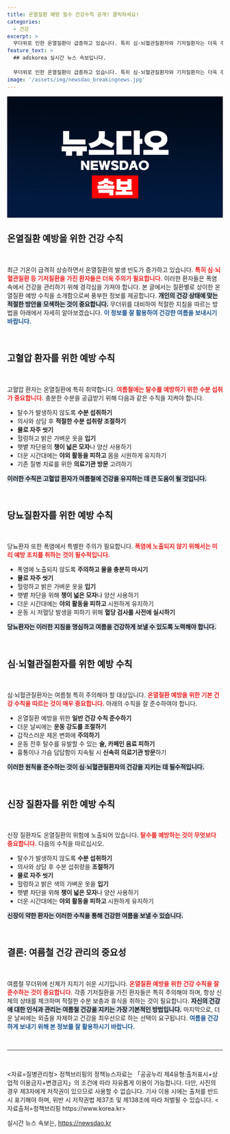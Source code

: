 ```yaml
---
title: 온열질환 예방 필수 건강수칙 공개! 클릭하세요!
categories:
  - 건강
excerpt: >
  무더위로 인한 온열질환이 급증하고 있습니다. 특히 심·뇌혈관질환자와 기저질환자는 더욱 주의가 필요합니다. 안전한 여름을 위한 맞춤형 건강수칙을 지금 확인하세요!
feature_text: >
  ## adskorea 실시간 뉴스 속보입니다.

  무더위로 인한 온열질환이 급증하고 있습니다. 특히 심·뇌혈관질환자와 기저질환자는 더욱 주의가 필요합니다. 안전한 여름을 위한 맞춤형 건강수칙을 지금 확인하세요!
image: '/assets/img/newsdao_breakingnews.jpg'
---
```


<p><img src="/assets/img/newsdao_breakingnews.jpg" alt="adskorea 속보" /></p>

<h2 data-ke-size="size26">온열질환 예방을 위한 건강 수칙</h2>

<p data-ke-size="size16">&nbsp;</p>

<p>최근 기온이 급격히 상승하면서 온열질환의 발생 빈도가 증가하고 있습니다. <b><span style="color: #ee2323;">특히 심·뇌혈관질환 등 기저질환을 가진 환자들은 더욱 주의가 필요합니다.</span></b> 이러한 환자들은 폭염 속에서 건강을 관리하기 위해 경각심을 가져야 합니다. 본 글에서는 질환별로 상이한 온열질환 예방 수칙을 소개함으로써 풍부한 정보를 제공합니다. <b><span style="background-color: #21538527;">개인의 건강 상태에 맞는 적절한 방안을 모색하는 것이 중요합니다.</span></b> 무더위를 대비하여 적절한 지침을 따르는 방법을 아래에서 자세히 알아보겠습니다. <b><span style="color: #1a5490;">이 정보를 잘 활용하여 건강한 여름을 보내시기 바랍니다.</span></b></p>

<p data-ke-size="size16">&nbsp;</p>

<h2 data-ke-size="size26">고혈압 환자를 위한 예방 수칙</h2>

<p data-ke-size="size16">&nbsp;</p>

<p>고혈압 환자는 온열질환에 특히 취약합니다. <b><span style="color: #ee2323;">여름철에는 탈수를 예방하기 위한 수분 섭취가 중요합니다.</span></b> 충분한 수분을 공급받기 위해 다음과 같은 수칙을 지켜야 합니다.</p>

<ul>
    <li>탈수가 발생하지 않도록 <b>수분 섭취하기</b></li>
    <li>의사와 상담 후 <b>적절한 수분 섭취량 조절하기</b></li>
    <li><b>물로 자주 씻기</b></li>
    <li>헐렁하고 밝은 가벼운 옷을 <b>입기</b></li>
    <li>햇볕 차단용의 <b>챙이 넓은 모자</b>나 양산 사용하기</li>
    <li>더운 시간대에는 <b>야외 활동을 피하고</b> 몸을 시원하게 유지하기</li>
    <li>기존 질병 치료를 위한 <b>의료기관 방문</b> 고려하기</li>
</ul>

<p><b><span style="background-color: #21538527;">이러한 수칙은 고혈압 환자가 여름철에 건강을 유지하는 데 큰 도움이 될 것입니다.</span></b></p>

<p data-ke-size="size16">&nbsp;</p>

<h2 data-ke-size="size26">당뇨질환자를 위한 예방 수칙</h2>

<p data-ke-size="size16">&nbsp;</p>

<p>당뇨환자 또한 폭염에서 특별한 주의가 필요합니다. <b><span style="color: #ee2323;">폭염에 노출되지 않기 위해서는 미리 예방 조치를 취하는 것이 필수적입니다.</span></b></p>

<ul>
    <li>폭염에 노출되지 않도록 <b>주의하고 물을 충분히 마시기</b></li>
    <li><b>물로 자주 씻기</b></li>
    <li>헐렁하고 밝은 가벼운 옷을 <b>입기</b></li>
    <li>햇볕 차단을 위해 <b>챙이 넓은 모자</b>나 양산 사용하기</li>
    <li>더운 시간대에는 <b>야외 활동을 피하고</b> 시원하게 유지하기</li>
    <li>운동 시 저혈당 발생을 피하기 위해 <b>혈당 검사를 사전에 실시하기</b></li>
</ul>

<p><b><span style="background-color: #21538527;">당뇨환자는 이러한 지침을 명심하고 여름을 건강하게 보낼 수 있도록 노력해야 합니다.</span></b></p>

<p data-ke-size="size16">&nbsp;</p>

<h2 data-ke-size="size26">심·뇌혈관질환자를 위한 예방 수칙</h2>

<p data-ke-size="size16">&nbsp;</p>

<p>심·뇌혈관질환자는 여름철 특히 주의해야 할 대상입니다. <b><span style="color: #ee2323;">온열질환 예방을 위한 기본 건강 수칙을 따르는 것이 매우 중요합니다.</span></b> 아래의 수칙을 잘 준수하여야 합니다.</p>

<ul>
    <li>온열질환 예방을 위한 <b>일반 건강 수칙 준수하기</b></li>
    <li>더운 날씨에는 <b>운동 강도를 조절하기</b></li>
    <li>갑작스러운 체온 변화에 <b>주의하기</b></li>
    <li>운동 전후 탈수를 유발할 수 있는 <b>술, 카페인 음료 피하기</b></li>
    <li>흉통이나 가슴 답답함이 지속될 시 <b>신속히 의료기관 방문</b>하기</li>
</ul>

<p><b><span style="background-color: #21538527;">이러한 원칙을 준수하는 것이 심·뇌혈관질환자의 건강을 지키는 데 필수적입니다.</span></b></p>

<p data-ke-size="size16">&nbsp;</p>

<h2 data-ke-size="size26">신장 질환자를 위한 예방 수칙</h2>

<p data-ke-size="size16">&nbsp;</p>

<p>신장 질환자도 온열질환의 위험에 노출되어 있습니다. <b><span style="color: #ee2323;">탈수를 예방하는 것이 무엇보다 중요합니다.</span></b> 다음의 수칙을 따르십시오.</p>

<ul>
    <li>탈수가 발생하지 않도록 <b>수분 섭취하기</b></li>
    <li>의사와 상담 후 수분 섭취량을 <b>조절하기</b></li>
    <li><b>물로 자주 씻기</b></li>
    <li>헐렁하고 밝은 색의 가벼운 옷을 <b>입기</b></li>
    <li>햇볕 차단을 위해 <b>챙이 넓은 모자</b>나 양산 사용하기</li>
    <li>더운 시간대에는 <b>야외 활동을 피하고</b> 시원하게 유지하기</li>
</ul>

<p><b><span style="background-color: #21538527;">신장이 약한 환자는 이러한 수칙을 통해 건강한 여름을 보낼 수 있습니다.</span></b></p>

<p data-ke-size="size16">&nbsp;</p>

<h2 data-ke-size="size26">결론: 여름철 건강 관리의 중요성</h2>

<p data-ke-size="size16">&nbsp;</p>

<p>여름철 무더위에 신체가 지치기 쉬운 시기입니다. <b><span style="color: #ee2323;">온열질환 예방을 위한 건강 수칙을 잘 준수하는 것이 중요합니다.</span></b> 각종 기저질환을 가진 환자들은 특히 주의해야 하며, 항상 신체의 상태를 체크하며 적절한 수분 보충과 휴식을 취하는 것이 필요합니다. <b><span style="background-color: #21538527;">자신의 건강에 대한 인식과 관리는 여름철 건강을 지키는 가장 기본적인 방법입니다.</span></b> 마지막으로, 더운 날씨에는 외출을 자제하고 건강을 최우선으로 하는 선택이 요구됩니다. <b><span style="color: #1a5490;">여름을 건강하게 보내기 위해 본 정보를 잘 활용하시기 바랍니다.</span></b></p>

<p data-ke-size="size16">&nbsp;</p> 

<hr />

<p data-ke-size="size16">&nbsp;</p> 

<p>&lt;자료=질병관리청&gt;
정책브리핑의 정책뉴스자료는 「공공누리 제4유형:출처표시+상업적 이용금지+변경금지」의 조건에 따라 자유롭게 이용이 가능합니다. 다만, 사진의 경우 제3자에게 저작권이 있으므로 사용할 수 없습니다. 기사 이용 시에는 출처를 반드시 표기해야 하며, 위반 시 저작권법 제37조 및 제138조에 따라 처벌될 수 있습니다. &lt;자료출처=정책브리핑 https://www.korea.kr></p>
실시간 뉴스 속보는, <a href="https://newsdao.kr" rel="dofollow">https://newsdao.kr</a>


